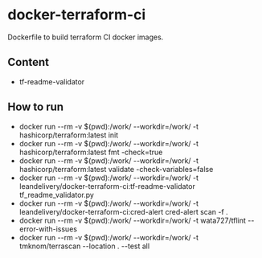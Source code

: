 # docker-terraform-ci

Dockerfile to build terraform CI docker images.

## Content

- tf-readme-validator

## How to run

- docker run --rm -v $(pwd):/work/ --workdir=/work/ -t hashicorp/terraform:latest init
- docker run --rm -v $(pwd):/work/ --workdir=/work/ -t hashicorp/terraform:latest fmt -check=true
- docker run --rm -v $(pwd):/work/ --workdir=/work/ -t hashicorp/terraform:latest validate -check-variables=false
- docker run --rm -v $(pwd):/work/ --workdir=/work/ -t leandelivery/docker-terraform-ci:tf-readme-validator tf_readme_validator.py
- docker run --rm -v $(pwd):/work/ --workdir=/work/ -t leandelivery/docker-terraform-ci:cred-alert cred-alert scan -f .
- docker run --rm -v $(pwd):/work/ --workdir=/work/ -t wata727/tflint --error-with-issues
- docker run --rm -v $(pwd):/work/ --workdir=/work/ -t tmknom/terrascan --location . --test all

